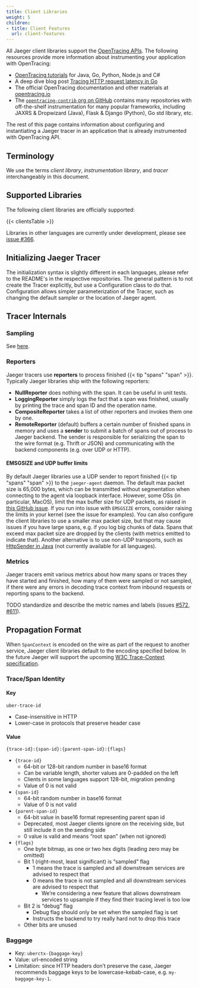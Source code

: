 ```yaml
---
title: Client Libraries
weight: 5
children:
- title: Client Features
  url: client-features
---
```


All Jaeger client libraries support the [OpenTracing APIs](http://opentracing.io). The following resources provide more information about instrumenting your application with OpenTracing:

* [OpenTracing tutorials](https://github.com/yurishkuro/opentracing-tutorial) for Java, Go, Python, Node.js and C#
* A deep dive blog post [Tracing HTTP request latency in Go][http-latency-medium]
* The official OpenTracing documentation and other materials at [opentracing.io](http://opentracing.io)
* The [`opentracing-contrib` org on GitHub](https://github.com/opentracing-contrib) contains many repositories with off-the-shelf instrumentation for many popular frameworks, including JAXRS & Dropwizard (Java), Flask & Django (Python), Go std library, etc.

The rest of this page contains information about configuring and instantiating a Jaeger tracer in an application that is already instrumented with OpenTracing API.

## Terminology

We use the terms *client library*, *instrumentation library*, and *tracer* interchangeably in this document.

## Supported Libraries

The following client libraries are officially supported:

{{< clientsTable >}}

Libraries in other languages are currently under development, please see [issue #366](https://github.com/jaegertracing/jaeger/issues/366).

## Initializing Jaeger Tracer

The initialization syntax is slightly different in each languages, please refer to the README's in the respective repositories.
The general pattern is to not create the Tracer explicitly, but use a Configuration class to do that.  Configuration allows
simpler parameterization of the Tracer, such as changing the default sampler or the location of Jaeger agent.

## Tracer Internals

### Sampling

See [here](../sampling#client-sampling-configuration).

### Reporters

Jaeger tracers use **reporters** to process finished {{< tip "spans" "span" >}}. Typically Jaeger libraries ship with the following reporters:

* **NullReporter** does nothing with the span. It can be useful in unit tests.
* **LoggingReporter** simply logs the fact that a span was finished, usually by printing the trace and span ID and the operation name.
* **CompositeReporter** takes a list of other reporters and invokes them one by one.
* **RemoteReporter** (default) buffers a certain number of finished spans in memory and uses a **sender** to submit a batch of spans out of process to Jaeger backend. The sender is responsible for serializing the span to the wire format (e.g. Thrift or JSON) and communicating with the backend components (e.g. over UDP or HTTP).

#### EMSGSIZE and UDP buffer limits

By default Jaeger libraries use a UDP sender to report finished {{< tip "spans" "span" >}} to the `jaeger-agent` daemon.
The default max packet size is 65,000 bytes, which can be transmitted without segmentation when
connecting to the agent via loopback interface. However, some OSs (in particular, MacOS), limit
the max buffer size for UDP packets, as raised in [this GitHub issue](https://github.com/uber/jaeger-client-node/issues/124).
If you run into issue with `EMSGSIZE` errors, consider raising the limits in your kernel (see the issue for examples).
You can also configure the client libraries to use a smaller max packet size, but that may cause
issues if you have large spans, e.g. if you log big chunks of data. Spans that exceed max packet size
are dropped by the clients (with metrics emitted to indicate that). Another alternative is
to use non-UDP transports, such as [HttpSender in Java][HttpSender] (not currently available for all languages).

### Metrics

Jaeger tracers emit various metrics about how many spans or traces they have started and finished, how many of them were sampled or not sampled, if there were any errors in decoding trace context from inbound requests or reporting spans to the backend.

TODO standardize and describe the metric names and labels (issues [#572](https://github.com/jaegertracing/jaeger/issues/572), [#611](https://github.com/jaegertracing/jaeger/issues/611)).

## Propagation Format

When `SpanContext` is encoded on the wire as part of the request to another service, Jaeger client libraries default to the encoding specified below. In the future Jaeger will support the upcoming [W3C Trace-Context specification](https://github.com/w3c/distributed-tracing).

### Trace/Span Identity

#### Key

`uber-trace-id`

* Case-insensitive in HTTP
* Lower-case in protocols that preserve header case

#### Value

`{trace-id}:{span-id}:{parent-span-id}:{flags}`

* `{trace-id}`
    * 64-bit or 128-bit random number in base16 format
    * Can be variable length, shorter values are 0-padded on the left
    * Clients in some languages support 128-bit, migration pending
    * Value of 0 is not valid
* `{span-id}`
    * 64-bit random number in base16 format
    * Value of 0 is not valid
* `{parent-span-id}`
    * 64-bit value in base16 format representing parent span id
    * Deprecated, most Jaeger clients ignore on the receiving side, but still include it on the sending side
    * 0 value is valid and means “root span” (when not ignored)
* `{flags}`
    * One byte bitmap, as one or two hex digits (leading zero may be omitted)
    * Bit 1 (right-most, least significant) is “sampled” flag
        * 1 means the trace is sampled and all downstream services are advised to respect that
        * 0 means the trace is not sampled and all downstream services are advised to respect that
            * We’re considering a new feature that allows downstream services to upsample if they find their tracing level is too low
    * Bit 2 is “debug” flag
        * Debug flag should only be set when the sampled flag is set
        * Instructs the backend to try really hard not to drop this trace
    * Other bits are unused

### Baggage

* Key: `uberctx-{baggage-key}`
* Value: url-encoded string
* Limitation: since HTTP headers don’t preserve the case, Jaeger recommends baggage keys to be lowercase-kebab-case,
e.g. `my-baggage-key-1`.



[HttpSender]: https://github.com/jaegertracing/jaeger-client-java/blob/master/jaeger-thrift/src/main/java/io/jaegertracing/thrift/internal/senders/HttpSender.java
[http-latency-medium]: https://medium.com/@YuriShkuro/tracing-http-request-latency-in-go-with-opentracing-7cc1282a100a
